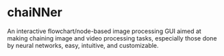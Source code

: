 # chaiNNer

An interactive flowchart/node-based image processing GUI aimed at making chaining image and video processing tasks, especially those done by neural networks, easy, intuitive, and customizable.

